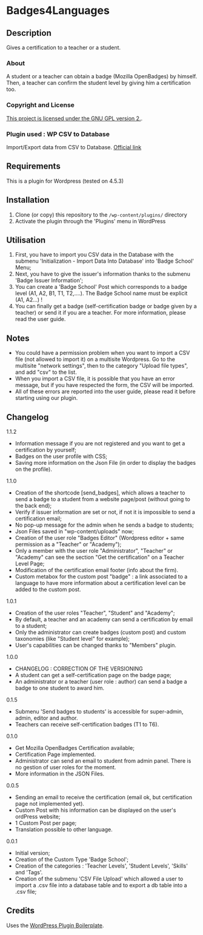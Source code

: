 # Badges4Languages

## Description
Gives a certification to a teacher or a student.

### About
A student or a teacher can obtain a badge (Mozilla OpenBadges) by himself.
Then, a teacher can confirm the student level by giving him a certification too.

### Copyright and License
[This project is licensed under the GNU GPL version 2.](http://www.gnu.org/licenses/old-licenses/gpl-2.0.html).

### Plugin used : WP CSV to Database
Import/Export data from CSV to Database.
[Official link](https://wordpress.org/plugins/wp-csv-to-database/)


## Requirements
This is a plugin for Wordpress (tested on 4.5.3)


## Installation

1. Clone (or copy) this repository to the `/wp-content/plugins/` directory
1. Activate the plugin through the 'Plugins' menu in WordPress


## Utilisation

1. First, you have to import you CSV data in the Database with the submenu 'Initialization - Import Data Into Database' into 'Badge School' Menu;
1. Next, you have to give the issuer's information thanks to the submenu 'Badge Issuer Information';
1. You can create a 'Badge School' Post which corresponds to a badge level (A1, A2, B1, T1, T2,....). The Badge School name must be explicit (A1, A2...) !
1. You can finally get a badge (self-certification badge or badge given by a teacher) or send it if you are a teacher.
For more information, please read the user guide.


## Notes

* You could have a permission problem when you want to import a CSV file (not allowed to import it) on a multisite Wordpress. Go to the multisite "network settings", then to the category "Upload file types", and add "csv" to the list.
* When you import a CSV file, it is possible that you have an error message, but if you have respected the form, the CSV will be imported.
* All of these errors are reported into the user guide, please read it before starting using our plugin.





## Changelog

1.1.2
* Information message if you are not registered and you want to get a certification by yourself;
* Badges on the user profile with CSS;
* Saving more information on the Json File (in order to display the badges on the profile).

1.1.0
* Creation of the shortcode [send_badges], which allows a teacher to send a badge to a student from a website page/post (without going to the back end);
* Verify if issuer information are set or not, if not it is impossible to send a certification email;
* No pop-up message for the admin when he sends a badge to students;
* Json Files saved in "wp-content/uploads" now;
* Creation of the user role "Badges Editor" (Wordpress editor + same permission as a "Teacher" or "Academy");
* Only a member with the user role "Administrator", "Teacher" or "Academy" can see the section "Get the certification" on a Teacher Level Page;
* Modification of the certification email footer (info about the firm).
* Custom metabox for the custom post "badge" : a link associated to a language to have more information about a certification level can be added to the custom post.

1.0.1
* Creation of the user roles "Teacher", "Student" and "Academy";
* By default, a teacher and an academy can send a certification by email to a student;
* Only the administrator can create badges (custom post) and custom taxonomies (like "Student level" for example);
* User's capabilities can be changed thanks to "Members" plugin.

1.0.0
* CHANGELOG : CORRECTION OF THE VERSIONING
* A student can get a self-certification page on the badge page;
* An administrator or a teacher (user role : author) can send a badge a badge to one student to award him.

0.1.5
* Submenu 'Send badges to students' is accessible for super-admin, admin, editor and author.
* Teachers can receive self-certification badges (T1 to T6).

0.1.0
* Get Mozilla OpenBadges Certification available;
* Certification Page implemented.
* Administrator can send an email to student from admin panel. There is no gestion of user roles for the moment.
* More information in the JSON Files.

0.0.5
* Sending an email to receive the certification (email ok, but certification page not implemented yet).
* Custom Post with his information can be displayed on the user's ordPress website;
* 1 Custom Post per page;
* Translation possible to other language.

0.0.1
* Initial version;
* Creation of the Custom Type 'Badge School';
* Creation of the categories : 'Teacher Levels', 'Student Levels', 'Skills' and 'Tags'.
* Creation of the submenu 'CSV File Upload' which allowed a user to import a .csv file into a database table and to export a db table into a .csv file;



## Credits

Uses the [WordPress Plugin Boilerplate](http://wppb.io/).
